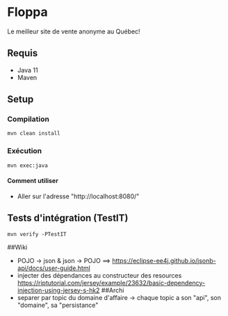 # Floppa

Le meilleur site de vente anonyme au Québec!

## Requis

- Java 11
- Maven

## Setup

### Compilation

```
mvn clean install
```

### Exécution
```
mvn exec:java
```

#### Comment utiliser
- Aller sur l'adresse "http://localhost:8080/"

## Tests d'intégration (TestIT)

```
mvn verify -PTestIT
```


##Wiki

- POJO -> json & json -> POJO ==> https://eclipse-ee4j.github.io/jsonb-api/docs/user-guide.html
- injecter des dépendances au constructeur des resources https://riptutorial.com/jersey/example/23632/basic-dependency-injection-using-jersey-s-hk2
##Archi
- separer par topic du domaine d'affaire -> chaque topic a son "api", son "domaine", sa "persistance" 